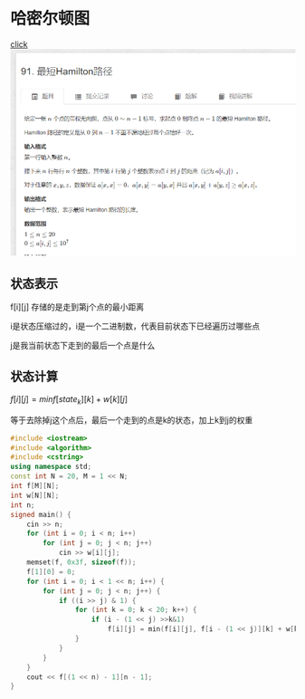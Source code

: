 # 哈密尔顿图
[click](https://www.acwing.com/problem/content/description/93/)
![图 1](/images/c4ec9ee639d0abc02c150d7a3e52e5288c002506245246f3de26477eaf708796.png)  


## 状态表示
f[i][j]  存储的是走到第j个点的最小距离

i是状态压缩过的，i是一个二进制数，代表目前状态下已经遍历过哪些点

j是我当前状态下走到的最后一个点是什么

## 状态计算

$f[i][j] = min{f[state_k][k]+w[k][j]}$

等于去除掉j这个点后，最后一个走到的点是k的状态，加上k到j的权重

```cpp
#include <iostream>
#include <algorithm>
#include <cstring>
using namespace std;
const int N = 20, M = 1 << N;
int f[M][N];
int w[N][N];
int n;
signed main() {
	cin >> n;
	for (int i = 0; i < n; i++)
		for (int j = 0; j < n; j++)
			cin >> w[i][j];
	memset(f, 0x3f, sizeof(f));
	f[1][0] = 0;
	for (int i = 0; i < 1 << n; i++) {
		for (int j = 0; j < n; j++) {
			if ((i >> j) & 1) {
				for (int k = 0; k < 20; k++) {
					if (i - (1 << j) >>k&1)
						f[i][j] = min(f[i][j], f[i - (1 << j)][k] + w[k][j]);
				}
			}
		}
	}
	cout << f[(1 << n) - 1][n - 1];
}

```


